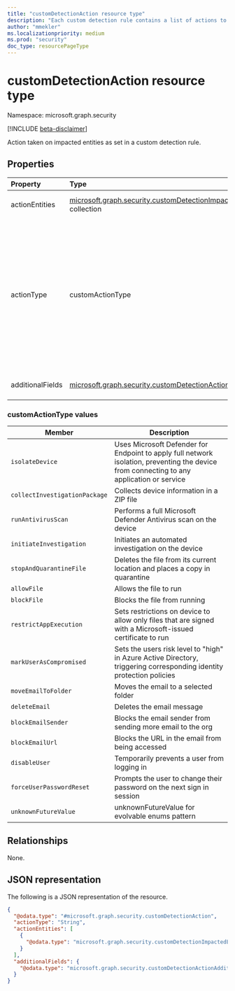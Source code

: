 ```yaml
---
title: "customDetectionAction resource type"
description: "Each custom detection rule contains a list of actions to be taken on impacted entities"
author: "mmekler"
ms.localizationpriority: medium
ms.prod: "security"
doc_type: resourcePageType
---
```


# customDetectionAction resource type

Namespace: microsoft.graph.security

[!INCLUDE [beta-disclaimer](../../includes/beta-disclaimer.md)]

Action taken on impacted entities as set in a custom detection rule.

## Properties
| Property         | Type                                                                                                                             | Description                                                                                                                                                                                                                                                                                                                                                                                                                          |
|:-----------------|:---------------------------------------------------------------------------------------------------------------------------------|:-------------------------------------------------------------------------------------------------------------------------------------------------------------------------------------------------------------------------------------------------------------------------------------------------------------------------------------------------------------------------------------------------------------------------------------|
| actionEntities   | [microsoft.graph.security.customDetectionImpactedEntity](../resources/security-customdetectionimpactedentity.md) collection      | Entities to which the action set in the custom detection rule is applied to.                                                                                                                                                                                                                                                                                                                                                         |
| actionType       | customActionType                                                                                                                 | The actions taken on entities as set in the custom detection rule. The possible values are: `isolateDevice`, `collectInvestigationPackage`, `runAntivirusScan`, `initiateInvestigation`, `stopAndQuarantineFile`, `allowFile`, `blockFile`, `restrictAppExecution`, `markUserAsCompromised`, `moveEmailToFolder`, `deleteEmail`, `blockEmailSender`, `blockEmailUrl`, `disableUser`, `forceUserPasswordReset`, `unknownFutureValue`. |
| additionalFields | [microsoft.graph.security.customDetectionActionAdditionalFields](../resources/security-customdetectionactionadditionalfields.md) | Additional information about the custom detection rule action.                                                                                                                                                                                                                                                                                                                                                                       |

### customActionType values

| Member                        | Description                                                                                                                               |
|-------------------------------|-------------------------------------------------------------------------------------------------------------------------------------------|
| `isolateDevice`               | Uses Microsoft Defender for Endpoint to apply full network isolation, preventing the device from connecting to any application or service |
| `collectInvestigationPackage` | Collects device information in a ZIP file                                                                                                 |
| `runAntivirusScan`            | Performs a full Microsoft Defender Antivirus scan on the device                                                                           |
| `initiateInvestigation`       | Initiates an automated investigation on the device                                                                                        |
| `stopAndQuarantineFile`       | Deletes the file from its current location and places a copy in quarantine                                                                |
| `allowFile`                   | Allows the file to run                                                                                                                    |
| `blockFile`                   | Blocks the file from running                                                                                                              |
| `restrictAppExecution`        | Sets restrictions on device to allow only files that are signed with a Microsoft-issued certificate to run                                |
| `markUserAsCompromised`       | Sets the users risk level to "high" in Azure Active Directory, triggering corresponding identity protection policies                      |
| `moveEmailToFolder`           | Moves the email to a selected folder                                                                                                      |
| `deleteEmail`                 | Deletes the email message                                                                                                                 |
| `blockEmailSender`            | Blocks the email sender from sending more email to the org                                                                                |
| `blockEmailUrl`               | Blocks the URL in the email from being accessed                                                                                           |
| `disableUser`                 | Temporarily prevents a user from logging in                                                                                               |
| `forceUserPasswordReset`      | Prompts the user to change their password on the next sign in session                                                                     |
| `unknownFutureValue`          | unknownFutureValue for evolvable enums pattern                                                                                            |

## Relationships
None.

## JSON representation
The following is a JSON representation of the resource.
<!-- {
  "blockType": "resource",
  "@odata.type": "microsoft.graph.security.customDetectionAction"
}
-->
``` json
{
  "@odata.type": "#microsoft.graph.security.customDetectionAction",
  "actionType": "String",
  "actionEntities": [
    {
      "@odata.type": "microsoft.graph.security.customDetectionImpactedEntity"
    }
  ],
  "additionalFields": {
    "@odata.type": "microsoft.graph.security.customDetectionActionAdditionalFields"
  }
}
```

